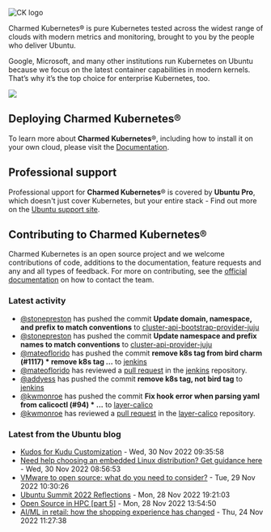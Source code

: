 ![CK logo](https://assets.ubuntu.com/v1/451d4cf4-Charmed+Kubernetes_RGB_onWhite_2022.svg)

Charmed Kubernetes® is pure Kubernetes tested across the widest range of clouds with modern metrics and monitoring, brought to you by the people who deliver Ubuntu.

Google, Microsoft, and many other institutions run Kubernetes on Ubuntu because we focus on the latest container capabilities in modern kernels. That’s why it’s the top choice for enterprise Kubernetes, too.

![](https://assets.ubuntu.com/v1/843c77b6-juju-at-a-glace.svg)

## Deploying Charmed Kubernetes®

To learn more about **Charmed Kubernetes**®, including how to install it on your own cloud, please visit the [Documentation][docs].

## Professional support

Professional upport for **Charmed Kubernetes**® is covered by **Ubuntu Pro**, which doesn't just cover Kubernetes, but your entire stack - Find out more on the [Ubuntu support site](https://ubuntu.com/support).

## Contributing to Charmed Kubernetes®

Charmed Kubernetes is an open source project and we welcome contributions of code, additions to the documentation, feature requests and any and all types of feedback. For more on contributing, see the [official documentation][get-in-touch] on how to contact the team.

<!-- LINKS -->
[docs]: https://ubuntu.com/kubernetes/docs
[get-in-touch]: https://ubuntu.com/kubernetes/docs/get-in-touch

### Latest activity

<!-- activity starts -->
 - [@stonepreston](https://github.com/stonepreston) has pushed the commit **Update domain, namespace, and prefix to match conventions** to [cluster-api-bootstrap-provider-juju](https://github.com/charmed-kubernetes/cluster-api-bootstrap-provider-juju)
 - [@stonepreston](https://github.com/stonepreston) has pushed the commit **Update namespace and prefix names to match conventions** to [cluster-api-provider-juju](https://github.com/charmed-kubernetes/cluster-api-provider-juju)
 - [@mateoflorido](https://github.com/mateoflorido) has pushed the commit **remove k8s tag from bird charm (#1117)  * remove k8s tag ...** to [jenkins](https://github.com/charmed-kubernetes/jenkins)
 - [@mateoflorido](https://github.com/mateoflorido) has reviewed a [pull request](https://github.com/charmed-kubernetes/jenkins/pull/1117) in the [jenkins](https://github.com/charmed-kubernetes/jenkins) repository.
 - [@addyess](https://github.com/addyess) has pushed the commit **remove k8s tag, not bird tag** to [jenkins](https://github.com/charmed-kubernetes/jenkins)
 - [@kwmonroe](https://github.com/kwmonroe) has pushed the commit **Fix hook error when parsing yaml from calicoctl (#94)  * ...** to [layer-calico](https://github.com/charmed-kubernetes/layer-calico)
 - [@kwmonroe](https://github.com/kwmonroe) has reviewed a [pull request](https://github.com/charmed-kubernetes/layer-calico/pull/94) in the [layer-calico](https://github.com/charmed-kubernetes/layer-calico) repository.
<!-- activity ends -->

<!-- roadmap starts -->

<!-- roadmap ends -->

### Latest from the Ubuntu blog

<!-- blog starts -->
* [Kudos for Kudu Customization](https://ubuntu.com//blog/kudos-for-kudu-customization) - Wed, 30 Nov 2022 09:35:58 
* [Need help choosing an embedded Linux distribution? Get guidance here](https://ubuntu.com//blog/embedded-linux-distribution) - Wed, 30 Nov 2022 08:56:53 
* [VMware to open source: what do you need to consider?](https://ubuntu.com//blog/vmware-to-open-source-what-do-you-need-to-consider) - Tue, 29 Nov 2022 10:30:26 
* [Ubuntu Summit 2022 Reflections](https://ubuntu.com//blog/ubuntu-summit-2022-reflections) - Mon, 28 Nov 2022 19:21:03 
* [Open Source in HPC [part 5]](https://ubuntu.com//blog/open-source-in-hpc-part-5) - Mon, 28 Nov 2022 13:54:50 
* [AI/ML in retail: how the shopping experience has changed](https://ubuntu.com//blog/ai-ml-retail) - Thu, 24 Nov 2022 11:27:38 
<!-- blog ends -->

